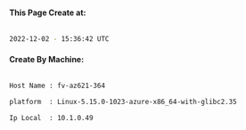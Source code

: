 
   
#### This Page Create at:

```bash

2022-12-02 - 15:36:42 UTC

```

#### Create By Machine:

```bash

Host Name : fv-az621-364

platform  : Linux-5.15.0-1023-azure-x86_64-with-glibc2.35

Ip Local  : 10.1.0.49

```

